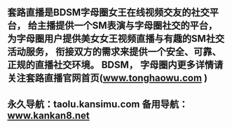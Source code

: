 套路直播是BDSM字母圈女王在线视频交友的社交平台， 
给主播提供一个SM表演与字母圈社交的平台，
为字母圈用户提供美女女王视频直播与有趣的SM社交活动服务， 
衔接双方的需求来提供一个安全、可靠、正规的直播社交环境。 
BDSM， 字母圈内更多详情请关注套路直播官网首页(www.tonghaowu.com )
----------------------------
永久导航：taolu.kansimu.com 
备用导航：www.kankan8.net
-------------------------------
